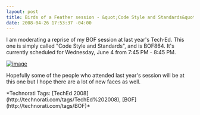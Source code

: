 ```yaml
---
layout: post
title: Birds of a Feather session - &quot;Code Style and Standards&quot;
date: 2008-04-26 17:53:37 -04:00
---
```


I am moderating a reprise of my BOF session at last year's Tech·Ed. This one is simply called "Code Style and Standards", and is BOF864. It's currently scheduled for Wednesday, June 4 from 7:45 PM - 8:45 PM.

[![image](http://gwb.blob.core.windows.net/sdorman/WindowsLiveWriter/BirdsofaFeathersessionCodeStyleandStanda_F769/image_thumb.png)](http://gwb.blob.core.windows.net/sdorman/WindowsLiveWriter/BirdsofaFeathersessionCodeStyleandStanda_F769/image_2.png) 

Hopefully some of the people who attended last year's session will be at this one but I hope there are a lot of new faces as well.
  <div class="wlWriterSmartContent" id="scid:0767317B-992E-4b12-91E0-4F059A8CECA8:4409ca62-4519-4204-95fe-4ffc29dbece3" style="padding-right: 0px; display: inline; padding-left: 0px; padding-bottom: 0px; margin: 0px; padding-top: 0px">*Technorati Tags: [TechEd 2008](http://technorati.com/tags/TechEd%202008), [BOF](http://technorati.com/tags/BOF)*</div>
